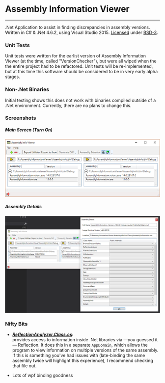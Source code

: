 ﻿# Assembly Information Viewer

---

.Net Application to assist in finding discrepancies in assembly versions. 
Written in C# & .Net 4.6.2, using Visual Studio 2015. 
[Licensed](https://github.com/akoimeexx/AssemblyInformationViewer/blob/master/LICENSE.BSD3) under 
[BSD-3](https://opensource.org/licenses/BSD-3-Clause).

### Unit Tests
Unit tests were written for the earlist version of Assembly Information Viewer 
(at the time, called "VersionChecker"), but were all wiped when the the entire 
project had to be refactored. Unit tests will be re-implemented, but at this 
time this software should be considered to be in very early alpha stages.

### Non-.Net Binaries
Initial testing shows this does not work with binaries compiled outside of a 
.Net environment. Currently, there are no plans to change this.

### Screenshots

##### Main Screen (Turn On)
![Startup.Window.Xaml](https://raw.githubusercontent.com/akoimeexx/AssemblyInformationViewer/master/Screenshots/MainScreenTurnOn.png)

##### Assembly Details
![Details.Window.Xaml](https://raw.githubusercontent.com/akoimeexx/AssemblyInformationViewer/master/Screenshots/DetailsView.png)

### Nifty Bits

* **_[ReflectionAnalyzer.Class.cs](https://github.com/akoimeexx/AssemblyInformationViewer/blob/master/AssemblyInfo/ReflectionAnalyzer.Class.cs)_:**  
  provides access to information inside .Net 
libraries via &mdash;you guessed it&mdash; Reflection. It does this in a 
separate `AppDomain`, which allows the program to view information on multiple 
versions of the same assembly. If this is something you've had issues with 
(late-binding the same assembly twice will highlight this experience), I 
recommend checking that file out.  
  
* Lots of wpf binding goodness  
